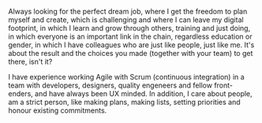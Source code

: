 
Always looking for the perfect dream job, where I get the freedom to plan myself and create,
which is challenging and where I can leave my digital footprint,
in which I learn and grow through others, training and just doing,
in which everyone is an important link in the chain, regardless education or gender,
in which I have colleagues who are just like people, just like me.
It's about the result and the choices you made (together with your team) to get there, isn't it?

I have experience working Agile with Scrum (continuous integration) in a team with developers, designers, quality engeneers and fellow front-enders, and have always been UX minded.
In addition, I care about people, am a strict person, like making plans, making lists, setting priorities and honour existing commitments.